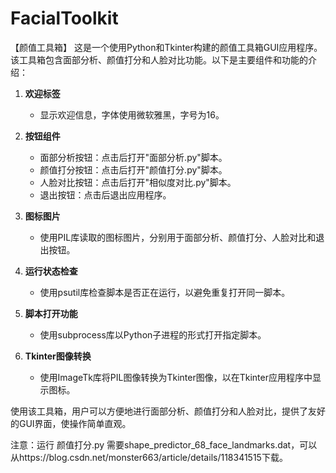 # FacialToolkit

【颜值工具箱】
这是一个使用Python和Tkinter构建的颜值工具箱GUI应用程序。该工具箱包含面部分析、颜值打分和人脸对比功能。以下是主要组件和功能的介绍：

1. **欢迎标签**
   - 显示欢迎信息，字体使用微软雅黑，字号为16。

2. **按钮组件**
   - 面部分析按钮：点击后打开"面部分析.py"脚本。
   - 颜值打分按钮：点击后打开"颜值打分.py"脚本。
   - 人脸对比按钮：点击后打开"相似度对比.py"脚本。
   - 退出按钮：点击后退出应用程序。

3. **图标图片**
   - 使用PIL库读取的图标图片，分别用于面部分析、颜值打分、人脸对比和退出按钮。

4. **运行状态检查**
   - 使用psutil库检查脚本是否正在运行，以避免重复打开同一脚本。

5. **脚本打开功能**
   - 使用subprocess库以Python子进程的形式打开指定脚本。

6. **Tkinter图像转换**
   - 使用ImageTk库将PIL图像转换为Tkinter图像，以在Tkinter应用程序中显示图标。

使用该工具箱，用户可以方便地进行面部分析、颜值打分和人脸对比，提供了友好的GUI界面，使操作简单直观。

注意：运行 颜值打分.py  需要shape_predictor_68_face_landmarks.dat，可以从https://blog.csdn.net/monster663/article/details/118341515下载。
